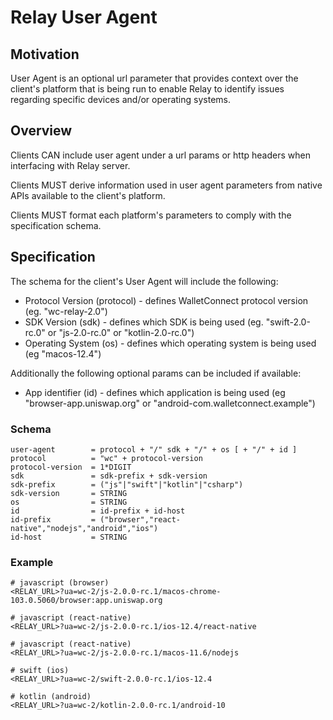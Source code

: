 # Relay User Agent

## Motivation

User Agent is an optional url parameter that provides context over the client's platform that is being run to enable Relay to identify issues regarding specific devices and/or operating systems.

## Overview

Clients CAN include user agent under a url params or http headers when interfacing with Relay server.

Clients MUST derive information used in user agent parameters from native APIs available to the client's platform.

Clients MUST format each platform's parameters to comply with the specification schema.

## Specification

The schema for the client's User Agent will include the following:

- Protocol Version (protocol) - defines WalletConnect protocol version (eg. "wc-relay-2.0")
- SDK Version (sdk) - defines which SDK is being used (eg. "swift-2.0-rc.0" or "js-2.0-rc.0" or "kotlin-2.0-rc.0")
- Operating System (os) - defines which operating system is being used (eg "macos-12.4")

Additionally the following optional params can be included if available:

- App identifier (id) - defines which application is being used (eg "browser-app.uniswap.org" or "android-com.walletconnect.example")

### Schema

    user-agent        = protocol + "/" sdk + "/" + os [ + "/" + id ]
    protocol          = "wc" + protocol-version
    protocol-version  = 1*DIGIT
    sdk               = sdk-prefix + sdk-version
    sdk-prefix        = ("js"|"swift"|"kotlin"|"csharp")
    sdk-version       = STRING
    os                = STRING
    id                = id-prefix + id-host
    id-prefix         = ("browser","react-native","nodejs","android","ios")
    id-host           = STRING

### Example

```
# javascript (browser)
<RELAY_URL>?ua=wc-2/js-2.0.0-rc.1/macos-chrome-103.0.5060/browser:app.uniswap.org

# javascript (react-native)
<RELAY_URL>?ua=wc-2/js-2.0.0-rc.1/ios-12.4/react-native

# javascript (react-native)
<RELAY_URL>?ua=wc-2/js-2.0.0-rc.1/macos-11.6/nodejs

# swift (ios)
<RELAY_URL>?ua=wc-2/swift-2.0.0-rc.1/ios-12.4

# kotlin (android)
<RELAY_URL>?ua=wc-2/kotlin-2.0.0-rc.1/android-10
```
